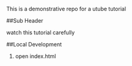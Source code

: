 This is a demonstrative repo for a utube tutorial

##Sub Header

watch this tutorial carefully

##Local Development

1. open index.html